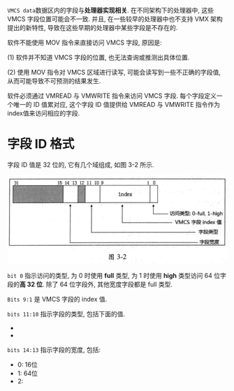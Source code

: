 
`VMCS data`数据区内的字段与**处理器实现相关**. 在不同架构下的处理器中, 这些 VMCS 字段位置可能会不一致. 并且, 在一些较早的处理器中也不支持 VMX 架构提出的新特性, 导致在这些早期的处理器中某些字段是不存在的.

软件不能使用 MOV 指令来直接访问 VMCS 字段, 原因是:

(1) 软件并不知道 VMCS 字段的位置, 也无法查询或推测出具体位置.

(2) 使用 MOV 指令对 VMCS 区域进行读写, 可能会读写到一些不正确的字段值, 从而可能导致不可预测的结果发生.

软件必须通过 VMREAD 与 VMWRITE 指令来访问 VMCS 字段. 每个字段定义一个唯一的 ID 值累对应, 这个字段 ID 值提供给 VMREAD 与 VMWRITE 指令作为index值来访问相应的字段.

# 字段 ID 格式

字段 ID 值是 32 位的, 它有几个域组成, 如图 3-2 所示.

![2020-02-25-20-43-06.png](./images/2020-02-25-20-43-06.png)

`bit 0` 指示访问的类型, 为 0 时使用 **full** 类型, 为 1 时使用 **high** 类型访问 64 位字段的**高 32 位**. 除了 64 位字段外, 其他宽度字段都是 full 类型. 

`Bits 9:1` 是 VMCS 字段的 index 值.

`bits 11:10` 指示字段的类型, 包括下面的值.

- 
- 

`bits 14:13` 指示字段的宽度, 包括:

- 0: 16位
- 1: 64位
- 2: 